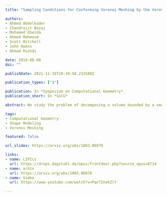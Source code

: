 ```yaml
---
title: "Sampling Conditions for Conforming Voronoi Meshing by the VoroCrust Algorithm"

authors:
- Ahmed Abdelkader
- Chandrajit Bajaj
- Mohamed Ebeida
- Ahmed Mahmoud
- Scott Mitchell
- John Owens
- Ahmad Rushdi

date: 2018-06-08
doi: ""

publishDate: 2021-11-19T20:39:58.233580Z

publication_types: ["1"]

publication: In *Symposium on Computational Geometry*
publication_short: In *SoCG*

abstract: We study the problem of decomposing a volume bounded by a smooth surface into a collection of Voronoi cells. Unlike the dual problem of conforming Delaunay meshing, a principled solution to this problem for generic smooth surfaces remained elusive. VoroCrust leverages ideas from alpha-shapes and the power crust algorithm to produce unweighted Voronoi cells conforming to the surface, yielding the first provably-correct algorithm for this problem. Given an epsilon-sample on the bounding surface, with a weak sigma-sparsity condition, we work with the balls of radius delta times the local feature size centered at each sample. The corners of this union of balls are the Voronoi sites, on both sides of the surface. The facets common to cells on opposite sides reconstruct the surface. For appropriate values of epsilon, sigma and delta, we prove that the surface reconstruction is isotopic to the bounding surface. With the surface protected, the enclosed volume can be further decomposed into an isotopic volume mesh of fat Voronoi cells by generating a bounded number of sites in its interior. Compared to state-of-the-art methods based on clipping, VoroCrust cells are full Voronoi cells, with convexity and fatness guarantees. Compared to the power crust algorithm, VoroCrust cells are not filtered, are unweighted, and offer greater flexibility in meshing the enclosed volume by either structured grids or random samples.

tags:
- Computational Geometry
- Shape Modeling
- Voronoi Meshing

featured: false

url_slides: https://arxiv.org/abs/1803.06078

links:
- name: LIPIcs
  url: https://drops.dagstuhl.de/opus/frontdoor.php?source_opus=8714
- name: arXiv
  url: https://arxiv.org/abs/1803.06078
- name: Video
  url: https://www.youtube.com/watch?v=PqvTZnekZlY

---
```

